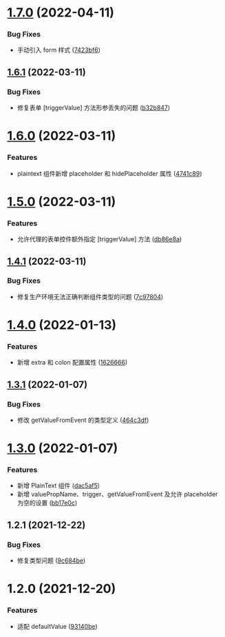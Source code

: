 # [1.7.0](https://github.com/linewell-zwfed/react-hook-form-with-antd/compare/1.6.0...1.7.0) (2022-04-11)

### Bug Fixes

- 手动引入 form 样式 ([7423bf6](https://github.com/linewell-zwfed/react-hook-form-with-antd/commit/7423bf606af98452552f19e821746d7bbe99120f))

## [1.6.1](https://github.com/linewell-zwfed/react-hook-form-with-antd/compare/1.6.0...1.6.1) (2022-03-11)

### Bug Fixes

- 修复表单 [triggerValue] 方法形参丢失的问题 ([b32b847](https://github.com/linewell-zwfed/react-hook-form-with-antd/commit/b32b8474a2f8b30349c026e11cc045f4f76fc26e))

# [1.6.0](https://github.com/linewell-zwfed/react-hook-form-with-antd/compare/1.5.0...1.6.0) (2022-03-11)

### Features

- plaintext 组件新增 placeholder 和 hidePlaceholder 属性 ([4741c89](https://github.com/linewell-zwfed/react-hook-form-with-antd/commit/4741c8933cf353554d6eba73aa8fa80abe40c09a))

# [1.5.0](https://github.com/linewell-zwfed/react-hook-form-with-antd/compare/1.4.0...1.5.0) (2022-03-11)

### Features

- 允许代理的表单控件额外指定 [triggerValue] 方法 ([db86e8a](https://github.com/linewell-zwfed/react-hook-form-with-antd/commit/db86e8a064f7d62fb111c2a3f3d773c8cbafdce5))

## [1.4.1](https://github.com/linewell-zwfed/react-hook-form-with-antd/compare/1.4.0...1.4.1) (2022-03-11)

### Bug Fixes

- 修复生产环境无法正确判断组件类型的问题 ([7c97804](https://github.com/linewell-zwfed/react-hook-form-with-antd/commit/7c97804af8ab8d71568a9760e2abdd6e5e9bd719))

# [1.4.0](https://github.com/linewell-zwfed/react-hook-form-with-antd/compare/1.3.1...1.4.0) (2022-01-13)

### Features

- 新增 extra 和 colon 配置属性 ([1626666](https://github.com/linewell-zwfed/react-hook-form-with-antd/commit/162666681f57d009250a611a440d79d0199148e6))

## [1.3.1](https://github.com/linewell-zwfed/react-hook-form-with-antd/compare/1.3.0...1.3.1) (2022-01-07)

### Bug Fixes

- 修改 getValueFromEvent 的类型定义 ([464c3df](https://github.com/linewell-zwfed/react-hook-form-with-antd/commit/464c3df3e3b12d4709aa8a0ed4f0cbbb312f6f79))

# [1.3.0](https://github.com/linewell-zwfed/react-hook-form-with-antd/compare/1.2.1...1.3.0) (2022-01-07)

### Features

- 新增 PlainText 组件 ([dac5af5](https://github.com/linewell-zwfed/react-hook-form-with-antd/commit/dac5af5862653584c3d17cae2c60c5b95f01f44c))
- 新增 valuePropName、trigger、getValueFromEvent 及允许 placeholder 为空的设置 ([bb17e0c](https://github.com/linewell-zwfed/react-hook-form-with-antd/commit/bb17e0c830a5367648d0b581e22443d340158819))

## 1.2.1 (2021-12-22)

### Bug Fixes

- 修复类型问题 ([9c684be](https://github.com/linewell-zwfed/react-hook-form-with-antd/commit/9c684be42308300e903b49463b7a05156941500b))

# 1.2.0 (2021-12-20)

### Features

- 适配 defaultValue ([93140be](https://github.com/linewell-zwfed/react-hook-form-with-antd/commit/93140beb0731b969e5a082b8245598c378cc76a5))
